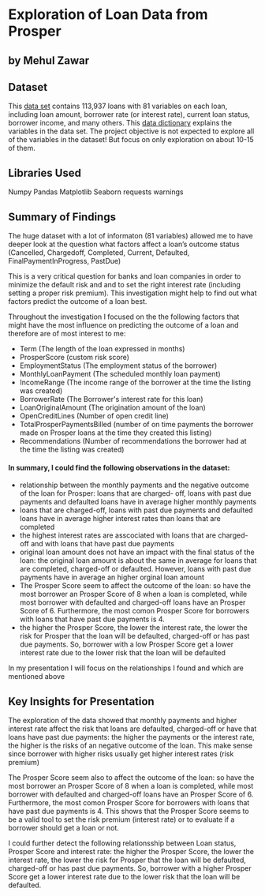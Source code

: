 
# Exploration of Loan Data from Prosper 
## by Mehul Zawar


## Dataset

This [data set](https://www.google.com/url?q=https://s3.amazonaws.com/udacity-hosted-downloads/ud651/prosperLoanData.csv&sa=D&ust=1547699802003000)
contains 113,937 loans with 81 variables on each loan, including loan amount, 
borrower rate (or interest rate), current loan status, borrower income, and many others.
This [data dictionary](https://docs.google.com/spreadsheets/d/1gDyi_L4UvIrLTEC6Wri5nbaMmkGmLQBk-Yx3z0XDEtI/edit?usp=sharing) explains the 
variables in the data set.
The project objective is not expected to explore all of the variables in the dataset! But focus on only exploration on about 10-15 of them.

## Libraries Used
Numpy
Pandas
Matplotlib
Seaborn
requests
warnings

## Summary of Findings

The huge dataset with a lot of informaton (81 variables) allowed me to have deeper look at the question what factors affect a loan’s outcome status (Cancelled, Chargedoff, Completed, Current, Defaulted, FinalPaymentInProgress, PastDue)

This is a very critical question for banks and loan companies in order to minimize the default risk and and to set the right interest rate (including setting a proper risk premium).
This investigation might help to find out what factors predict the outcome of a loan best.

Throughout the investigation I focused on the the following factors that might have the most influence on predicting the outcome of a loan and therefore are of most interest to me:
 - Term (The length of the loan expressed in months)
 - ProsperScore (custom risk score)
 - EmploymentStatus (The employment status of the borrower)
 - MonthlyLoanPayment (The scheduled monthly loan payment)
 - IncomeRange (The income range of the borrower at the time the listing was created)
 - BorrowerRate (The Borrower's interest rate for this loan)
 - LoanOriginalAmount (The origination amount of the loan)
 - OpenCreditLines (Number of open credit line)
 - TotalProsperPaymentsBilled (number of on time payments the borrower made on Prosper loans at the time they created this listing)
 - Recommendations (Number of recommendations the borrower had at the time the listing was created)

#### In summary, I could find the following observations in the dataset:

- relationship between the monthly payments and the negative outcome of the loan for Prosper: loans that are charged-   off, loans with past due payments and defaulted loans have in average higher monthly payments
- loans that are charged-off, loans with past due payments and defaulted loans have in average higher interest rates   than loans that are completed
- the highest interest rates are asscociated with loans that are charged-off and with loans that have past due payments
- original loan amount does not have an impact with the final status of the loan: the original loan amount is about the same in average for loans that are completed, charged-off or defaulted. However, loans with past due payments have in average an higher orginal loan amount
- The Prosper Score seem to affect the outcome of the loan: so have the most borrower an Prosper Score of 8 when a loan is completed, while most borrower with defaulted and charged-off loans have an Prosper Score of 6.  Furthermore, the most comon Prosper Score for borrowers with loans that have past due payments is 4.
- the higher the Prosper Score, the lower the interest rate, the lower the risk for Prosper that the loan will be defaulted, charged-off or has past due payments. So, borrower with a low Prosper Score get a lower interest rate due to the lower risk that the loan will be defaulted

In my presentation I will focus on the relationships I found and which are mentioned above



## Key Insights for Presentation

The exploration of the data showed that monthly payments and higher interest rate affect the risk that loans are defaulted, charged-off or have that loans have past due payments: the higher the payments or the interest rate, the higher is the risks of an negative outcome of the loan. This make sense since borrower with higher risks usually get higher interest rates (risk premium)

The Prosper Score seem also to affect the outcome of the loan: so have the most borrower an Prosper Score of 8 when a loan is completed, while most borrower with defaulted and charged-off loans have an Prosper Score of 6.  Furthermore, the most comon Prosper Score for borrowers with loans that have past due payments is 4. This shows that the Prosper Score seems to be a valid tool to set the risk premium (interest rate) or to evaluate if a borrower should get a loan or not. 

I could further detect the following relationsship between Loan status, Prosper Score and interest rate: the higher the Prosper Score, the lower the interest rate, the lower the risk for Prosper that the loan will be defaulted, charged-off or has past due payments. So, borrower with a higher Prosper Score get a lower interest rate due to the lower risk that the loan will be defaulted.

